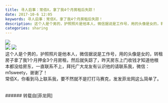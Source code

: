 ```yaml
---
title: 寻人启事：常佰X，拿了我4个月房租后失踪！
date: 2017-10-6 12:05
keywords: 寻人启事：常佰X，拿了我4个月房租后失踪！
description: 这个人是个男的，护照照片是他本人，微信据说是工作号，用的头像是女的，转租房子拿了我1个月押金3个月房租，然后就失踪了，昨天房东上门收钱才知道他根本都没给房东，一直联系不上，拜托广大龙友有认识他的请联系我，微信：m1sweety，谢谢了！常佰X，你看到马上联系我，要不然就不是打打马赛克，发发菲龙网这么简单了。
categories: sharing
---
```

<td class="t_f" id="postmessage_916171">


<img aid="639826" data-cf-modified-55b2a4aa52cd13f3d436a9fd-="" file="data/attachment/forum/201710/06/115006qoyh6u6c671yooho.jpg.thumb.jpg" id="aimg_639826" inpost="1" onclick="" onmouseover="" src="http://www.flw.ph/data/attachment/forum/201710/06/115006qoyh6u6c671yooho.jpg" style="cursor:pointer" zoomfile="data/attachment/forum/201710/06/115006qoyh6u6c671yooho.jpg"/>


<br/>

<img aid="639827" data-cf-modified-55b2a4aa52cd13f3d436a9fd-="" file="data/attachment/forum/201710/06/115007woag2xf7t23u7q7f.jpg.thumb.jpg" id="aimg_639827" inpost="1" onclick="" onmouseover="" src="http://www.flw.ph/data/attachment/forum/201710/06/115007woag2xf7t23u7q7f.jpg" style="cursor:pointer" zoomfile="data/attachment/forum/201710/06/115007woag2xf7t23u7q7f.jpg"/>



<img aid="639828" data-cf-modified-55b2a4aa52cd13f3d436a9fd-="" file="data/attachment/forum/201710/06/115008gvp4vcxivzcciufk.jpg.thumb.jpg" id="aimg_639828" inpost="1" onclick="" onmouseover="" src="http://www.flw.ph/data/attachment/forum/201710/06/115008gvp4vcxivzcciufk.jpg" style="cursor:pointer" zoomfile="data/attachment/forum/201710/06/115008gvp4vcxivzcciufk.jpg"/>


<br/>
这个人是个男的，护照照片是他本人，微信据说是工作号，用的头像是女的，转租房子拿了我1个月押金3个月房租，然后就失踪了，昨天房东上门收钱才知道他根本都没给房东，一直联系不上，拜托广大龙友有认识他的请联系我，微信：m1sweety，谢谢了！<br/>
常佰X，你看到马上联系我，要不然就不是打打马赛克，发发菲龙网这么简单了。<br/>
<br/>
<br/>
</td>
###### 转载自[菲龙网]